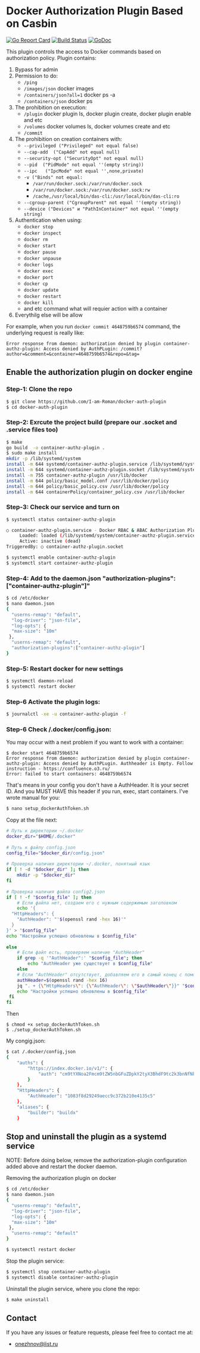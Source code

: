# Docker Authorization Plugin Based on Casbin

[![Go Report Card](https://goreportcard.com/badge/github.com/casbin/casbin-authz-plugin)](https://goreportcard.com/report/github.com/casbin/casbin-authz-plugin) [![Build Status](https://travis-ci.org/casbin/casbin.svg?branch=master)](https://travis-ci.org/casbin/casbin) [![GoDoc](https://godoc.org/github.com/casbin/casbin-authz-plugin?status.svg)](https://godoc.org/github.com/casbin/casbin-authz-plugin)

This plugin controls the access to Docker commands based on authorization policy. Plugin contains:

1. Bypass for admin 
2. Permission to do:
   * ``/ping``
   * ``/images/json`` docker images 
   * ``/containers/json?all=1`` docker ps -a
   * ``/containers/json`` docker ps
3. The prohibition on execution:
   * ``/plugin`` docker plugin ls, docker plugin create,  docker plugin enable and etc
   * ``/volumes`` docker volumes ls,  docker volumes create and etc
   * ``/commit``
4. The prohibition on creation containers with:
   * ``--privileged ("Privileged" not equal false)``
   * ``--cap-add  ("CapAdd" not equal null)``
   * ``--security-opt ("SecurityOpt" not equal null)``
   * ``--pid  ("PidMode" not equal ''(empty string))``
   * ``--ipc   ("IpcMode" not equal '',none,private)``
   * ``-v ("Binds" not equal:``
      * ``/var/run/docker.sock:/var/run/docker.sock``
      * ``/var/run/docker.sock:/var/run/docker.sock:rw``
      * ``/cache,/usr/local/bin/das-cli:/usr/local/bin/das-cli:ro``
   * ``--cgroup-parent ("CgroupParent" not equal ''(empty string))``
   * ``--device ("Devices" и "PathInContainer" not equal ''(empty string)``
5. Authentication when using:
   * ``docker stop``
   * ``docker inspect``
   * ``docker rm``
   * ``docker start``
   * ``docker pause``
   * ``docker unpause``
   * ``docker logs``
   * ``docker exec``
   * ``docker port``
   * ``docker cp``
   * ``docker update``
   * ``docker restart``
   * ``docker kill``
   * and etc command what will requier action with a container
6. Everythilg else will be allow

For example, when you run ``docker commit 4648759b6574`` command, the underlying request is really like:

```
Error response from daemon: authorization denied by plugin container-authz-plugin: Access denied by AuthPLugin: /commit?author=&comment=&container=4648759b6574&repo=&tag=
```


## Enable the authorization plugin on docker engine

### Step-1: Clone the repo
```bash
$ git clone https://github.com/I-am-Roman/docker-auth-plugin
$ cd docker-auth-plugin
```

### Step-2: Exrcute the project build (prepare our .socket and .service files too)
```bash
$ make
go build  -o container-authz-plugin .
$ sudo make install
mkdir -p /lib/systemd/system 
install -m 644 systemd/container-authz-plugin.service /lib/systemd/system
install -m 644 systemd/container-authz-plugin.socket /lib/systemd/system
install -m 755 container-authz-plugin /usr/lib/docker
install -m 644 policy/basic_model.conf /usr/lib/docker/policy
install -m 644 policy/basic_policy.csv /usr/lib/docker/policy
install -m 644 containerPolicy/container_policy.csv /usr/lib/docker
```

### Step-3: Check our service and turn on
```bash
$ systemctl status container-authz-plugin

○ container-authz-plugin.service - Docker RBAC & ABAC Authorization Plugin base>
     Loaded: loaded (/lib/systemd/system/container-authz-plugin.service; disabl>
     Active: inactive (dead)
TriggeredBy: ○ container-authz-plugin.socket

$ systemctl enable container-authz-plugin
$ systemctl start container-authz-plugin
```

### Step-4: Add to the daemon.json "authorization-plugins":["container-authz-plugin"]" 
```bash
$ cd /etc/docker
$ nano daemon.json
{
  "userns-remap": "default",
  "log-driver": "json-file",
  "log-opts": {
  "max-size": "10m"
 },
  "userns-remap": "default",
  "authorization-plugins":["container-authz-plugin"]
}
```

### Step-5: Restart docker for new settings
```bash
$ systemctl daemon-reload
$ systemctl restart docker
```

### Step-6 Activate the plugin logs:

```bash
$ journalctl -xe -u container-authz-plugin -f
```

### Step-6 Check /.docker/config.json:
You may occur with a next problem if you want to work with a container:

```
$ docker start 4648759b6574
Error response from daemon: authorization denied by plugin container-authz-plugin: Access denied by AuthPLugin. Authheader is Empty. Follow instruction - https://confluence.o3.ru/
Error: failed to start containers: 4648759b6574
```

That's means in your config you don't have a AuthHeader. It is your secret ID. And 
you MUST HAVE this header if you run, exec, start containers. I've wrote manual for you:
```bash
$ nano setup_dockerAuthToken.sh
```

Copy at the file next:
```bash
# Путь к директории ~/.docker
docker_dir="$HOME/.docker"
 
# Путь к файлу config.json
config_file="$docker_dir/config.json"
 
# Проверка наличия директории ~/.docker, понятный язык
if [ ! -d "$docker_dir" ]; then
    mkdir -p "$docker_dir"
fi
 
# Проверка наличия файла config2.json
if [ ! -f "$config_file" ]; then
    # Если файла нет, создаем его с нужным содержимым заголовком
    echo '{
  "HttpHeaders": {
    "AuthHeader": "'$(openssl rand -hex 16)'"
  }
}' > "$config_file"
echo "Настройки успешно обновлены в $config_file"
 
else
    # Если файл есть, проверяем наличие "AuthHeader"
    if grep -q '"AuthHeader":' "$config_file"; then
        echo "AuthHeader уже существует в $config_file"
    else
    # Если "AuthHeader" отсутствует, добавляем его в самый конец с помощью jq
    authHeader=$(openssl rand -hex 16)
    jq ". + {\"HttpHeaders\": {\"AuthHeader\": \"$authHeader\"}}" "$config_file" > "$config_file.tmp" && mv "$config_file.tmp" "$config_file"
    echo "Настройки успешно обновлены в $config_file"
 fi
fi
```

Then
```
$ chmod +x setup_dockerAuthToken.sh
$ ./setup_dockerAuthToken.sh
```

My congig.json:
```bash
$ cat /.docker/config,json
{
	"auths": {
		"https://index.docker.io/v1/": {
			"auth": "cm9tYXNoa2Fmcm9tZW5nbGFuZDpkY2tyX3BhdF9tc2k3bnNfNkRUdWQ1MzBteU5IeTgydXJlYm8="
		}
	},
	"HttpHeaders": {
		"AuthHeader": "1083f8d29249aecc9c372b210e4135c5"
	},
	"aliases": {
		"builder": "buildx"
	}
```


## Stop and uninstall the plugin as a systemd service

NOTE: Before doing below, remove the authorization-plugin configuration added above and restart the docker daemon.

Removing the authorization plugin on docker

```bash
$ cd /etc/docker
$ nano daemon.json
{
  "userns-remap": "default",
  "log-driver": "json-file",
  "log-opts": {
  "max-size": "10m"
 },
  "userns-remap": "default"
}

$ systemctl restart docker
```

Stop the plugin service:

```bash
$ systemctl stop container-authz-plugin
$ systemctl disable container-authz-plugin
```

Uninstall the plugin service, where you clone the repo:

```bash
$ make uninstall
```

## Contact

If you have any issues or feature requests, please feel free to contact me at:
- onezhnov@list.ru